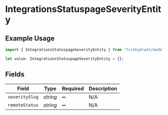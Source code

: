 # IntegrationsStatuspageSeverityEntity

## Example Usage

```typescript
import { IntegrationsStatuspageSeverityEntity } from "firehydrant/models/components";

let value: IntegrationsStatuspageSeverityEntity = {};
```

## Fields

| Field              | Type               | Required           | Description        |
| ------------------ | ------------------ | ------------------ | ------------------ |
| `severitySlug`     | *string*           | :heavy_minus_sign: | N/A                |
| `remoteStatus`     | *string*           | :heavy_minus_sign: | N/A                |
